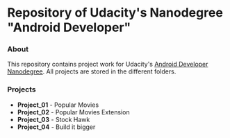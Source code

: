 # Repository of Udacity's Nanodegree "Android Developer"

### About
This repository contains project work for Udacity's [Android Developer Nanodegree](https://www.udacity.com/course/android-developer-nanodegree-by-google--nd801). All projects are stored in the different folders.

### Projects
- **Project_01** - Popular Movies
- **Project_02** - Popular Movies Extension
- **Project_03** - Stock Hawk
- **Project_04** - Build it bigger